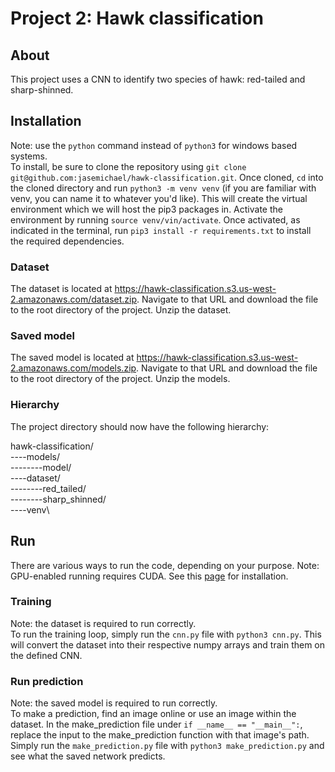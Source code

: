 # Project 2: Hawk classification
## About
This project uses a CNN to identify two species of hawk: red-tailed and sharp-shinned.
## Installation
Note: use the `python` command instead of `python3` for windows based systems.\
To install, be sure to clone the repository using `git clone git@github.com:jasemichael/hawk-classification.git`.
Once cloned, `cd` into the cloned directory and run `python3 -m venv venv` (if you are familiar with venv, you can name it to whatever you'd like).
This will create the virtual environment which we will host the pip3 packages in.
Activate the environment by running `source venv/vin/activate`.
Once activated, as indicated in the terminal, run `pip3 install -r requirements.txt` to install the required dependencies.
### Dataset
The dataset is located at https://hawk-classification.s3.us-west-2.amazonaws.com/dataset.zip.
Navigate to that URL and download the file to the root directory of the project.
Unzip the dataset.
### Saved model
The saved model is located at https://hawk-classification.s3.us-west-2.amazonaws.com/models.zip.
Navigate to that URL and download the file to the root directory of the project.
Unzip the models.

### Hierarchy
The project directory should now have the following hierarchy:

hawk-classification/\
----models/\
--------model/\
----dataset/\
--------red_tailed/\
--------sharp_shinned/\
----venv\
## Run
There are various ways to run the code, depending on your purpose.
Note: GPU-enabled running requires CUDA. See this [page](https://www.tensorflow.org/install/gpu) for installation.
### Training
Note: the dataset is required to run correctly.\
To run the training loop, simply run the `cnn.py` file with `python3 cnn.py`. 
This will convert the dataset into their respective numpy arrays and train them on the defined CNN.
### Run prediction
Note: the saved model is required to run correctly.\
To make a prediction, find an image online or use an image within the dataset.
In the make_prediction file under `if __name__ == "__main__":`, replace the input to the make_prediction function with that image's path.
Simply run the `make_prediction.py` file with `python3 make_prediction.py` and see what the saved network predicts.